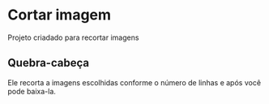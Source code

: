 # Cortar imagem

Projeto criadado para recortar imagens

## Quebra-cabeça

Ele recorta a imagens escolhidas conforme o número de linhas e após você pode baixa-la.
